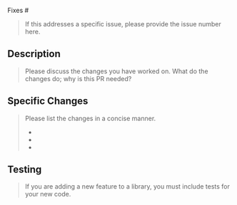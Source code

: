 Fixes #
> If this addresses a specific issue, please provide the issue number here.

## Description
> Please discuss the changes you have worked on. What do the changes do; why is this PR needed?

## Specific Changes
> Please list the changes in a concise manner. 
>
> - 
> -
> -

## Testing
> If you are adding a new feature to a library, you must include tests for your new code.
